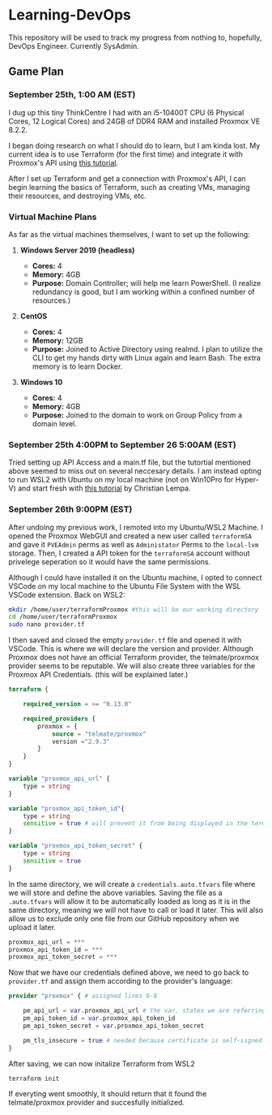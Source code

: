 # Learning-DevOps

This repository will be used to track my progress from nothing to, hopefully, DevOps Engineer. Currently SysAdmin.

## Game Plan
### September 25th, 1:00 AM (EST)

I dug up this tiny ThinkCentre I had with an i5-10400T CPU (6 Physical Cores, 12 Logical Cores) and 24GB of DDR4 RAM and installed Proxmox VE 8.2.2.

I began doing research on what I should do to learn, but I am kinda lost. My current idea is to use Terraform (for the first time) and integrate it with Proxmox's API using [this tutorial](https://spacelift.io/blog/terraform-proxmox-provider).

After I set up Terraform and get a connection with Proxmox's API, I can begin learning the basics of Terraform, such as creating VMs, managing their resources, and destroying VMs, etc.

### Virtual Machine Plans

As far as the virtual machines themselves, I want to set up the following:

1. **Windows Server 2019 (headless)**  
   - **Cores:** 4  
   - **Memory:** 4GB  
   - **Purpose:** Domain Controller; will help me learn PowerShell. (I realize redundancy is good, but I am working within a confined number of resources.)

2. **CentOS**  
   - **Cores:** 4  
   - **Memory:** 12GB  
   - **Purpose:** Joined to Active Directory using realmd. I plan to utilize the CLI to get my hands dirty with Linux again and learn Bash. The extra memory is to learn Docker.

3. **Windows 10**  
   - **Cores:** 4  
   - **Memory:** 4GB  
   - **Purpose:** Joined to the domain to work on Group Policy from a domain level.

### September 25th 4:00PM to September 26 5:00AM (EST)

Tried setting up API Access and a main.tf file, but the tutortial mentioned above seemed to miss out on several neccesary details. I am instead opting to run WSL2 with Ubuntu on my local machine (not on Win10Pro for Hyper-V) and start fresh with [this tutorial](https://www.youtube.com/watch?v=dvyeoDBUtsU&t) by Christian Lempa.

### September 26th 9:00PM (EST)

After undoing my previous work, I remoted into my Ubuntu/WSL2 Machine. I opened the Proxmox WebGUI and created a new user called ```terraformSA``` and gave it ```PVEAdmin``` perms as well as ```Administator``` Perms to the ```local-lvm``` storage. Then, I created a API token for the ```terraformSA``` account without privelege seperation so it would have the same permissions. 

Although I could have installed it on the Ubuntu machine, I opted to connect VSCode on my local machine to the Ubuntu File System with the WSL VSCode extension. Back on WSL2:
```bash
mkdir /home/user/terraformProxmox #this will be our working directory
cd /home/user/terraformProxmox
sudo nano provider.tf
```
I then saved and closed the empty ```provider.tf``` file and opened it with VSCode. This is where we will declare the version and provider. Although Proxmox does not have an official Terraform provider, the telmate/proxmox provider seems to be reputable. We will also create three variables for the Proxmox API Credentials. (this will be explained later.)
```terraform
terraform {

    required_version = >= "0.13.0" 

    required_providers {
        proxmox = {
            source = "telmate/proxmox"
            version ="2.9.3"
        }
    }
}

variable "proxmox_api_url" {
    type = string
}

variable "proxmox_api_token_id"{
    type = string
    sensitive = true # will prevent it from being displayed in the terminal output
}

variable "proxmox_api_token_secret" {
    type = string
    sensitive = true
}
```
In the same directory, we will create a ```credentials.auto.tfvars``` file where we will store and define the above variables. Saving the file as a ```.auto.tfvars``` will allow it to be automatically loaded as long as it is in the same directory, meaning we will not have to call or load it later. This will also allow us to exclude only one file from our GitHub repository when we upload it later.
```terraform
proxmox_api_url = ***
proxmox_api_token_id = ***
proxmox_api_token_secret = ***
```
Now that we have our credentials defined above, we need to go back to ```provider.tf``` and assign them according to the provider's language:
```terraform
provider "proxmox" { # assigned lines 6-8

    pm_api_url = var.proxmox_api_url # the var. states we are referring to a variable.
    pm_api_token_id = var.proxmox_api_token_id
    pm_api_token_secret = var.proxmox_api_token_secret

    pm_tls_insecure = true # needed because certificate is self-signed.
}
```
After saving, we can now initalize Terraform from WSL2
```bash
terraform init
```
If everyting went smoothly, it should return that it found the telmate/proxmox provider and succesfully initialized.
